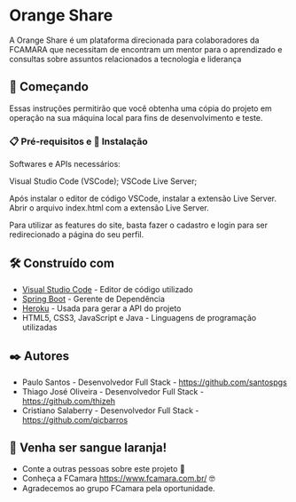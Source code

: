 # Orange Share

A Orange Share é um plataforma direcionada para colaboradores da FCAMARA que necessitam de encontram um mentor para o aprendizado e consultas sobre assuntos relacionados a tecnologia e liderança

## 🚀 Começando

Essas instruções permitirão que você obtenha uma cópia do projeto em operação na sua máquina local para fins de desenvolvimento e teste.

### 📋 Pré-requisitos e 🔧 Instalação

Softwares e APIs necessários:

Visual Studio Code (VSCode);
VSCode Live Server;

Após instalar o editor de código VSCode, instalar a extensão Live Server. Abrir o arquivo index.html com a extensão Live Server.

Para utilizar as features do site, basta fazer o cadastro e login para ser redirecionado a página do seu perfil.

## 🛠️ Construído com

* [Visual Studio Code](https://code.visualstudio.com/) - Editor de código utilizado 
* [Spring Boot](https://start.spring.io/) - Gerente de Dependência
* [Heroku](https://dashboard.heroku.com/) - Usada para gerar a API do projeto
* HTML5, CSS3, JavaScript e Java - Linguagens de programação utilizadas

## ✒️ Autores

* Paulo Santos - Desenvolvedor Full Stack - https://github.com/santospgs
* Thiago José Oliveira - Desenvolvedor Full Stack - https://github.com/thizeh
* Cristiano Salaberry - Desenvolvedor Full Stack - https://github.com/qicbarros

## 🎁 Venha ser sangue laranja!

* Conte a outras pessoas sobre este projeto 📢
* Conheça a FCamara https://www.fcamara.com.br/ 🤓
* Agradecemos ao grupo FCamara pela oportunidade.
